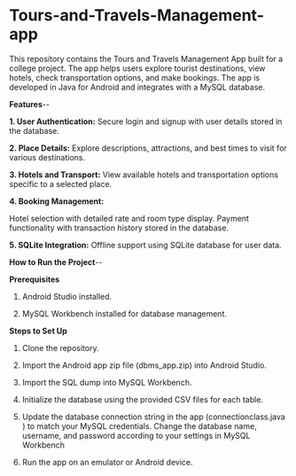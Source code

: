 # Tours-and-Travels-Management-app
This repository contains the Tours and Travels Management App built for a college project. The app helps users explore tourist destinations, view hotels, check transportation options, and make bookings. The app is developed in Java for Android and integrates with a MySQL database.

**Features**--

**1. User Authentication:** Secure login and signup with user details stored in the database.

**2. Place Details:** Explore descriptions, attractions, and best times to visit for various destinations.

**3. Hotels and Transport:** View available hotels and transportation options specific to a selected place.

**4. Booking Management:**

Hotel selection with detailed rate and room type display.
Payment functionality with transaction history stored in the database.

**5. SQLite Integration:** Offline support using SQLite database for user data.

**How to Run the Project**--

**Prerequisites**

1. Android Studio installed.
   
2. MySQL Workbench installed for database management.
   
**Steps to Set Up**

1. Clone the repository.

2. Import the Android app zip file (dbms_app.zip) into Android Studio.
  
3. Import the SQL dump into MySQL Workbench.
 
4. Initialize the database using the provided CSV files for each table.

5. Update the database connection string in the app (connectionclass.java ) to match your MySQL credentials.
  Change the database name, username, and password according to your settings in MySQL Workbench
6. Run the app on an emulator or Android device.
